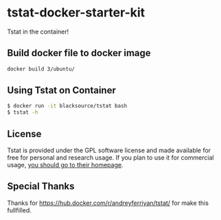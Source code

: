 # tstat-docker-starter-kit

Tstat in the container!

## Build docker file to docker image

```bash
docker build 3/ubuntu/
```
## Using Tstat on Container

```bash
$ docker run -it blacksource/tstat bash
$ tstat -h
```

## License

Tstat is provided under the GPL software license and made available for free for personal and research usage. If you plan to use it for commercial usage, [you should go to their homepage](http://tstat.polito.it/software.php). 


## Special Thanks

Thanks for https://hub.docker.com/r/andreyferriyan/tstat/ for make this fullfilled.
